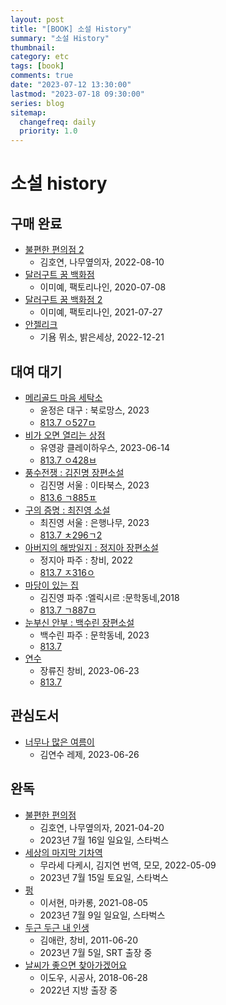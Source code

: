 ```yaml
---
layout: post
title: "[BOOK] 소설 History"
summary: "소설 History"
thumbnail:
category: etc
tags: [book]
comments: true
date: "2023-07-12 13:30:00"
lastmod: "2023-07-18 09:30:00"
series: blog
sitemap:
  changefreq: daily
  priority: 1.0
---
```


# 소설 history

## 구매 완료
- [불편한 편의점 2](https://product.kyobobook.co.kr/detail/S000061532631)
  - 김호연, 나무옆의자, 2022-08-10
- [달러구트 꿈 백화점](https://product.kyobobook.co.kr/detail/S000001835614)
  - 이미예, 팩토리나인, 2020-07-08
- [달러구트 꿈 백화점 2](https://product.kyobobook.co.kr/detail/S000001835707)
  - 이미예, 팩토리나인, 2021-07-27
- [안젤리크](https://product.kyobobook.co.kr/detail/S000200452466)
  - 기욤 뮈소, 밝은세상, 2022-12-21

## 대여 대기
- [메리골드 마음 세탁소](https://product.kyobobook.co.kr/detail/S000201142283)
  - 윤정은    대구 : 북로망스, 2023
  - [813.7 ㅇ527ㅁ](https://lib.suwon.ac.kr/#/search/detail/1368859)
- [비가 오면 열리는 상점](https://product.kyobobook.co.kr/detail/S000202657202)
  - 유영광    클레이하우스, 2023-06-14
  -  [813.7 ㅇ428ㅂ](https://lib.suwon.ac.kr/#/search/detail/1371467)
- [풍수전쟁 : 김진명 장편소설](https://product.kyobobook.co.kr/detail/S000202215356)
  - 김진명    서울 : 이타북스, 2023
  - [813.6 ㄱ885ㅍ](https://lib.suwon.ac.kr/#/search/detail/1371171)
- [구의 증명 : 최진영 소설](https://product.kyobobook.co.kr/detail/S000201621499)
  - 최진영    서울 : 은행나무, 2023
  - [813.7 ㅊ296ㄱ2](https://lib.suwon.ac.kr/#/search/detail/1370124)
- [아버지의 해방일지 : 정지아 장편소설](https://product.kyobobook.co.kr/detail/S000061694154)
  - 정지아    파주 : 창비, 2022
  - [813.7 ㅈ316ㅇ](https://lib.suwon.ac.kr/#/search/detail/1364779)
- [마당이 있는 집](https://product.kyobobook.co.kr/detail/S000000780087)
  - 김진영    파주 :엘릭시르 :문학동네,2018
  - [813.7 ㄱ887ㅁ](https://lib.suwon.ac.kr/#/search/detail/1109362)
- [눈부신 안부 : 백수린 장편소설](https://product.kyobobook.co.kr/detail/S000202230179)
  - 백수린    파주 : 문학동네, 2023
  - [813.7](https://lib.suwon.ac.kr/#/search/detail/1370882)
- [연수](https://product.kyobobook.co.kr/detail/S000202672370)
  - 장류진    창비, 2023-06-23
  - [813.7](https://lib.suwon.ac.kr/#/search/detail/1371439)


## 관심도서
- [너무나 많은 여름이](https://product.kyobobook.co.kr/detail/S000202800418)
  - 김연수    레제, 2023-06-26


## 완독
- [불편한 편의점](https://product.kyobobook.co.kr/detail/S000001803157)
  - 김호연, 나무옆의자, 2021-04-20
  - 2023년 7월 16일 일요일, 스타벅스
- [세상의 마지막 기차역](https://product.kyobobook.co.kr/detail/S000061353833)
  - 무라세 다케시, 김지연 번역, 모모, 2022-05-09
  - 2023년 7월 15일 토요일, 스타벅스
- [펑](https://product.kyobobook.co.kr/detail/S000001775764)
  - 이서현, 마카롱, 2021-08-05
  - 2023년 7월 9일 일요일, 스타벅스
- [두근 두근 내 인생](https://product.kyobobook.co.kr/detail/S000000610593)
  - 김애란, 창비, 2011-06-20
  - 2023년 7월 5일, SRT 출장 중
- [날씨가 좋으면 찾아가겠어요](https://product.kyobobook.co.kr/detail/S000000735302)
  - 이도우, 시공사, 2018-06-28
  - 2022년 지방 출장 중

